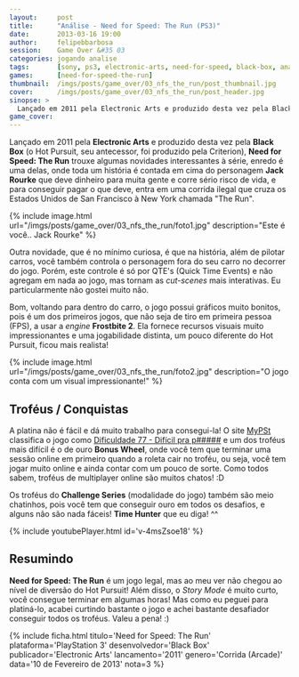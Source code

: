 ```yaml
---
layout:     post
title:      "Análise - Need for Speed: The Run (PS3)"
date:       2013-03-16 19:00
author:     felipebbarbosa
session:    Game Over &#35 03
categories: jogando analise
tags:       [sony, ps3, electronic-arts, need-for-speed, black-box, analise, game-over]
games:      [need-for-speed-the-run]
thumbnail:  /imgs/posts/game_over/03_nfs_the_run/post_thumbnail.jpg
cover:      /imgs/posts/game_over/03_nfs_the_run/post_header.jpg
sinopse: >
  Lançado em 2011 pela Electronic Arts e produzido desta vez pela Black Box, Need for Speed: The Run trouxe algumas novidades interessantes à série, enredo é uma delas, onde toda um história é contada em cima do personagem Jack Rourke que deve dinheiro para muita gente e corre sério risco de vida, e para conseguir pagar o que deve, entra em uma corrida ilegal que cruza os Estados Unidos de San Francisco à New York chamada "The Run".
game_cover:
---
```

Lançado em 2011 pela **Electronic Arts** e produzido desta vez pela **Black Box** (o Hot Pursuit, seu antecessor, foi produzido pela Criterion), **Need for Speed: The Run** trouxe algumas novidades interessantes à série, enredo é uma delas, onde toda um história é contada em cima do personagem **Jack Rourke** que deve dinheiro para muita gente e corre sério risco de vida, e para conseguir pagar o que deve, entra em uma corrida ilegal que cruza os Estados Unidos de San Francisco à New York chamada "The Run".

{% include image.html url="/imgs/posts/game_over/03_nfs_the_run/foto1.jpg" description="Este é você.. Jack Rourke" %}

Outra novidade, que é no mínimo curiosa, é que na história, além de pilotar carros, você também controla o personagem fora do seu carro no decorrer do jogo. Porém, este controle é só por QTE's (Quick Time Events) e não agregam em nada ao jogo, mas tornam as *cut-scenes* mais interativas. Eu particularmente não gostei muito não.

Bom, voltando para dentro do carro, o jogo possui gráficos muito bonitos, pois é um dos primeiros jogos, que não seja de tiro em primeira pessoa (FPS), a usar a *engine* **Frostbite 2**. Ela fornece recursos visuais muito impressionantes e uma jogabilidade distinta, um pouco diferente do Hot Pursuit, ficou mais realista!

{% include image.html url="/imgs/posts/game_over/03_nfs_the_run/foto2.jpg" description="O jogo conta com um visual impressionante!" %}

## Troféus / Conquistas

A platina não é fácil e dá muito trabalho para consegui-la! O site [MyPSt](http://www.mypst.com.br/) classifica o jogo como [Dificuldade 77 - Difícil pra p#####](http://mypst.com.br/jogos/1756-need-for-speed-the-run/) e um dos troféus mais difícil é o de ouro **Bonus Wheel**, onde você tem que terminar uma sessão online em primeiro quando a roleta cair no troféu, ou seja, você tem jogar muito online e ainda contar com um pouco de sorte. Como todos sabem, troféus de multiplayer online são muitos chatos! :D

Os troféus do **Challenge Series** (modalidade do jogo) também são meio chatinhos, pois você tem que conseguir ouro em todos os desafios, e alguns não são nada fáceis! **Time Hunter** que eu diga! ^^

{% include youtubePlayer.html id='v-4msZsoe18' %}

## Resumindo

**Need for Speed: The Run** é um jogo legal, mas ao meu ver não chegou ao nível de diversão do Hot Pursuit! Além disso, o *Story Mode* é muito curto, você consegue terminar em algumas horas! Mas como eu peguei para platiná-lo, acabei curtindo bastante o jogo e achei bastante desafiador conseguir todos os troféus. Valeu a pena! :)

{% include ficha.html
  titulo='Need for Speed: The Run'
  plataforma='PlayStation 3'
  desenvolvedor='Black Box'
  publicador='Electronic Arts'
  lancamento='2011'
  genero='Corrida (Arcade)'
  data='10 de Fevereiro de 2013'
  nota=3 %}
